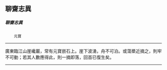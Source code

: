 

## 聊齋志異

##### 聊齋志異
　　`元寶`

* * *

廣東臨江山崖巉巖，常有元寶嵌石上。崖下波湧，舟不可泊。或蕩槳近摘之，則牢不可動；若其人數應得此，則一摘即落，回首已復生矣。

* * *

